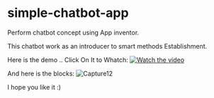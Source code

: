 # simple-chatbot-app
Perform chatbot concept using App inventor.

This chatbot work as an introducer to smart methods Establishment.

Here is the demo .. Click On It to Whatch:
[![Watch the video](https://imgur.com/skLpOv1)](https://www.youtube.com/watch?v=JTvzpmsUZE4&feature=youtu.be)

And here is the blocks:
![Capture12](https://user-images.githubusercontent.com/52878841/86673345-40ec9180-c000-11ea-8188-3306e573f411.PNG)

I hope you like it :)
